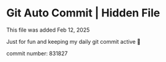 # Git Auto Commit | Hidden File

This file was added Feb 12, 2025

Just for fun and keeping my daily git commit active 🤪

commit number: 831827

